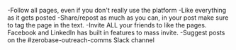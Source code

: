-Follow all pages, even if you don't really use the platform
-Like everything as it gets posted
-Share/repost as much as you can, in your post make sure to tag the page in the text.
-Invite ALL your friends to like the pages. Facebook and LinkedIn has built in features to mass invite. 
-Suggest posts on the #zerobase-outreach-comms Slack channel
